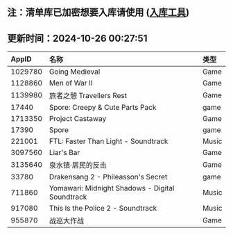 ## 注：清单库已加密想要入库请使用 ([入库工具](https://github.com/BlankTMing/ManifestAutoUpdate/releases))

## 更新时间：2024-10-26 00:27:51
| AppID | 名称 | 类型  |
| :-------------------- | :----------------------------- | :----------- |
| 1029780 | Going Medieval| Game |
| 1128860 | Men of War II| Game |
| 1139980 | 旅者之憩 Travellers Rest| Game |
| 17440 | Spore: Creepy & Cute Parts Pack| game |
| 1713350 | Project Castaway| Game |
| 17390 | Spore| game |
| 221001 | FTL: Faster Than Light - Soundtrack| Music |
| 3097560 | Liar's Bar| Game |
| 3135640 | 泉水镇·居民的反击| Game |
| 33780 | Drakensang 2 - Phileasson's Secret| game |
| 711860 | Yomawari: Midnight Shadows - Digital Soundtrack| Music |
| 917080 | This Is the Police 2 - Soundtrack| Music |
| 955870 | 战巡大作战| Game |
